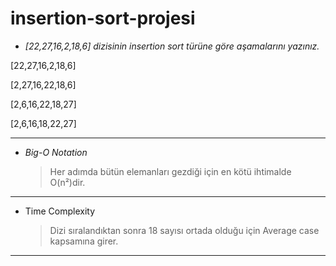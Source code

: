# insertion-sort-projesi

- _[22,27,16,2,18,6] dizisinin insertion sort türüne göre aşamalarını yazınız._
 >
   [22,27,16,2,18,6] 
   
   [2,27,16,22,18,6] 
   
   [2,6,16,22,18,27]  
   
   [2,6,16,18,22,27]

---

- _Big-O Notation_
  > Her adımda bütün elemanları gezdiği için en kötü ihtimalde O(n²)dir.

---

- Time Complexity
  > Dizi sıralandıktan sonra 18 sayısı ortada olduğu için Average case kapsamına girer.

---
